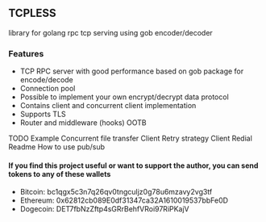 ## TCPLESS

library for golang rpc tcp serving using gob encoder/decoder

### Features
- TCP RPC server with good performance based on gob package for encode/decode
- Connection pool
- Possible to implement your own encrypt/decrypt data protocol
- Contains client and concurrent client implementation
- Supports TLS
- Router and middleware (hooks) OOTB

TODO
Example Concurrent file transfer
Client Retry strategy
Client Redial
Readme How to use
pub/sub

#### If you find this project useful or want to support the author, you can send tokens to any of these wallets
- Bitcoin: bc1qgx5c3n7q26qv0tngculjz0g78u6mzavy2vg3tf
- Ethereum: 0x62812cb089E0df31347ca32A1610019537bbFe0D
- Dogecoin: DET7fbNzZftp4sGRrBehfVRoi97RiPKajV